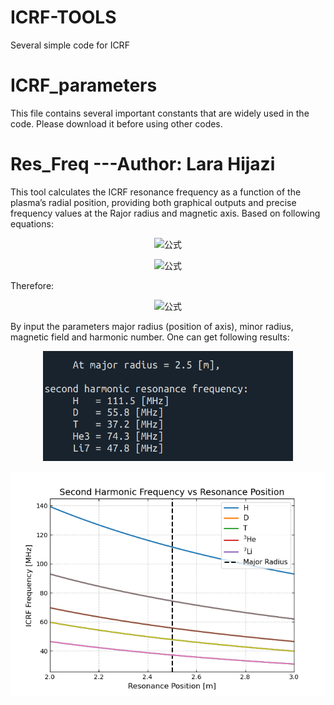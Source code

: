 # ICRF-TOOLS
Several simple code for ICRF
# ICRF_parameters
This file contains several important constants that are widely used in the code. Please download it before using other codes.
# Res_Freq ---Author: Lara Hijazi
This tool calculates the ICRF resonance frequency as a function of the plasma’s radial position, providing both graphical outputs and precise frequency values at the Rajor radius and magnetic axis. Based on following equations:
<p align="center">
  <img src="https://latex.codecogs.com/png.latex?B(R)%20=%20\frac{B_0*R_0}{R}" alt="公式">
</p>
<p align="center">
  <img src="https://latex.codecogs.com/png.latex?\omega_i%20=%202\pi*f%20=%20\frac{ZqB}{Am_p}" alt="公式">
</p>
Therefore:
<p align="center">
  <img src="https://latex.codecogs.com/png.latex?f%20=%20\frac{1}{2\pi}\frac{Zq*B_0R_0}{Am_p}\frac{1}{R}" alt="公式">
</p>
By input the parameters major radius (position of axis), minor radius, magnetic field and harmonic number. One can get following results:
<p align="center">
<img src="images/Res_Freq_ex1.png" alt="示例图片" width="400">
</p>
<p align="center">
<img src="images/Res_Freq_ex2.png" alt="示例图片" width="600">
</p>
